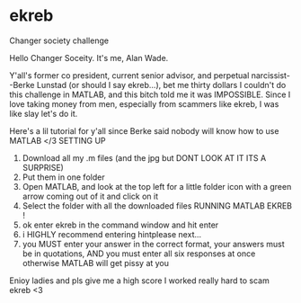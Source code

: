 # ekreb
Changer society challenge 

Hello Changer Soceity. It's me, Alan Wade.

Y'all's former co president, current senior advisor, and perpetual narcissist--Berke Lunstad (or should I say ekreb...), bet me thirty dollars I couldn't
do this challenge in MATLAB, and this bitch told me it was IMPOSSIBLE. Since I love taking money from men, especially from scammers like ekreb, I was like slay let's do it. 

Here's a lil tutorial for y'all since Berke said nobody will know how to use MATLAB </3
  SETTING UP
  1. Download all my .m files (and the jpg but DONT LOOK AT IT ITS A SURPRISE)
  2. Put them in one folder
  3. Open MATLAB, and look at the top left for a little folder icon with a green arrow coming out of it and click on it
  4. Select the folder with all the downloaded files
  RUNNING MATLAB EKREB !
  5. ok enter ekreb in the command window and hit enter
  6. i HIGHLY recommend entering hintplease next...
  7. you MUST enter your answer in the correct format, your answers must be in quotations, AND you must enter all six responses at once otherwise MATLAB will get pissy at you

Enioy ladies and pls give me a high score I worked really hard to scam ekreb <3
